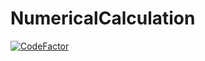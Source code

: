# NumericalCalculation
[![CodeFactor](https://www.codefactor.io/repository/github/frainfo/numericalcalculation/badge)](https://www.codefactor.io/repository/github/frainfo/numericalcalculation) </br>
